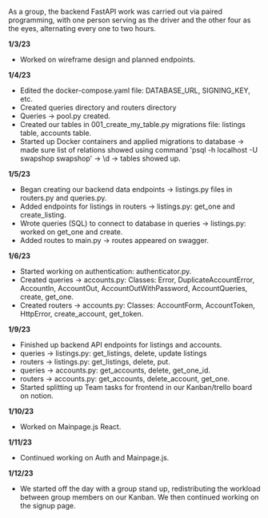 As a group, the backend FastAPI work was carried out via paired programming, with one person serving as the driver and the other four as the eyes, alternating every one to two hours.

**1/3/23**
- Worked on wireframe design and planned endpoints.

**1/4/23**
- Edited the docker-compose.yaml file: DATABASE_URL, SIGNING_KEY, etc.
- Created queries directory and routers directory
- Queries -> pool.py created.
- Created our tables in 001_create_my_table.py migrations file: listings table, accounts table.
- Started up Docker containers and applied migrations to database -> made sure list of relations showed using command 'psql -h localhost -U swapshop swapshop' -> \d -> tables showed up.

**1/5/23**
- Began creating our backend data endpoints -> listings.py files in routers.py and queries.py.
- Added endpoints for listings in routers -> listings.py: get_one and create_listing.
- Wrote queries (SQL) to connect to database in queries -> listings.py: worked on get_one and create.
- Added routes to main.py -> routes appeared on swagger.

**1/6/23**
- Started working on authentication: authenticator.py.
- Created queries -> accounts.py: Classes: Error, DuplicateAccountError, AccountIn, AccountOut, AccountOutWithPassword, AccountQueries, create, get_one.
- Created routers -> accounts.py: Classes: AccountForm, AccountToken, HttpError, create_account, get_token.

**1/9/23**
- Finished up backend API endpoints for listings and accounts.
- queries -> listings.py: get_listings, delete, update listings
- routers -> listings.py: get_listings, delete, put.
- queries -> accounts.py: get_accounts, delete, get_one_id.
- routers -> accounts.py: get_accounts, delete_account, get_one.
- Started splitting up Team tasks for frontend in our Kanban/trello board on notion.

**1/10/23**
- Worked on Mainpage.js React.

**1/11/23**
- Continued working on Auth and Mainpage.js.

**1/12/23**
- We started off the day with a group stand up, redistributing the workload between group members on our Kanban. We then continued working on the signup page.
